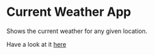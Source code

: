 # Current Weather App

Shows the current weather for any given location. 

Have a look at it <a href="https://check-current-weather.herokuapp.com/">here</a>
